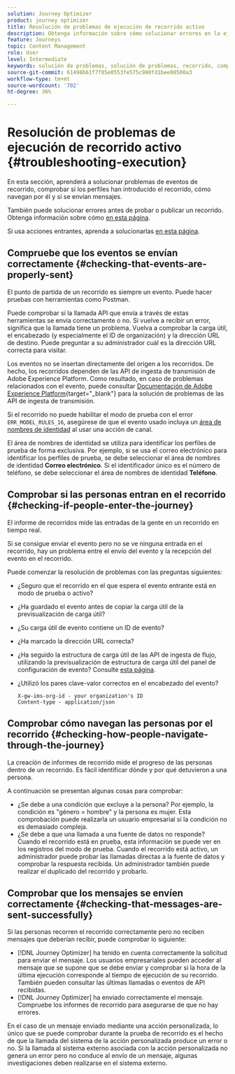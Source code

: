 ```yaml
---
solution: Journey Optimizer
product: journey optimizer
title: Resolución de problemas de ejecución de recorrido activo
description: Obtenga información sobre cómo solucionar errores en la ejecución de recorridos en directo
feature: Journeys
topic: Content Management
role: User
level: Intermediate
keywords: solución de problemas, solución de problemas, recorrido, comprobación, errores
source-git-commit: 61498b61f7f05e0553fe575c980fd1bee08500a3
workflow-type: tm+mt
source-wordcount: '702'
ht-degree: 36%

---
```


# Resolución de problemas de ejecución de recorrido activo {#troubleshooting-execution}

En esta sección, aprenderá a solucionar problemas de eventos de recorrido, comprobar si los perfiles han introducido el recorrido, cómo navegan por él y si se envían mensajes.

También puede solucionar errores antes de probar o publicar un recorrido. Obtenga información sobre cómo [en esta página](troubleshooting.md).

Si usa acciones entrantes, aprenda a solucionarlas [en esta página](troubleshooting-inbound.md).

## Compruebe que los eventos se envían correctamente {#checking-that-events-are-properly-sent}

El punto de partida de un recorrido es siempre un evento. Puede hacer pruebas con herramientas como Postman.

Puede comprobar si la llamada API que envía a través de estas herramientas se envía correctamente o no. Si vuelve a recibir un error, significa que la llamada tiene un problema. Vuelva a comprobar la carga útil, el encabezado (y especialmente el ID de organización) y la dirección URL de destino. Puede preguntar a su administrador cuál es la dirección URL correcta para visitar.

Los eventos no se insertan directamente del origen a los recorridos. De hecho, los recorridos dependen de las API de ingesta de transmisión de Adobe Experience Platform. Como resultado, en caso de problemas relacionados con el evento, puede consultar [Documentación de Adobe Experience Platform](https://experienceleague.adobe.com/docs/experience-platform/ingestion/streaming/troubleshooting.html){target="_blank"} para la solución de problemas de las API de ingesta de transmisión.

Si el recorrido no puede habilitar el modo de prueba con el error `ERR_MODEL_RULES_16`, asegúrese de que el evento usado incluya un [área de nombres de identidad](../audience/get-started-identity.md) al usar una acción de canal.

El área de nombres de identidad se utiliza para identificar los perfiles de prueba de forma exclusiva. Por ejemplo, si se usa el correo electrónico para identificar los perfiles de prueba, se debe seleccionar el área de nombres de identidad **Correo electrónico**. Si el identificador único es el número de teléfono, se debe seleccionar el área de nombres de identidad **Teléfono**.

## Comprobar si las personas entran en el recorrido {#checking-if-people-enter-the-journey}

El informe de recorridos mide las entradas de la gente en un recorrido en tiempo real.

Si se consigue enviar el evento pero no se ve ninguna entrada en el recorrido, hay un problema entre el envío del evento y la recepción del evento en el recorrido.

Puede comenzar la resolución de problemas con las preguntas siguientes:

* ¿Seguro que el recorrido en el que espera el evento entrante está en modo de prueba o activo?
* ¿Ha guardado el evento antes de copiar la carga útil de la previsualización de carga útil?
* ¿Su carga útil de evento contiene un ID de evento?
* ¿Ha marcado la dirección URL correcta?
* ¿Ha seguido la estructura de carga útil de las API de ingesta de flujo, utilizando la previsualización de estructura de carga útil del panel de configuración de evento? Consulte [esta página](../event/about-creating.md#preview-the-payload).
* ¿Utilizó los pares clave-valor correctos en el encabezado del evento?

  ```
  X-gw-ims-org-id - your organization's ID
  Content-type - application/json
  ```

## Comprobar cómo navegan las personas por el recorrido {#checking-how-people-navigate-through-the-journey}

La creación de informes de recorrido mide el progreso de las personas dentro de un recorrido. Es fácil identificar dónde y por qué detuvieron a una persona.

A continuación se presentan algunas cosas para comprobar:

* ¿Se debe a una condición que excluye a la persona? Por ejemplo, la condición es &quot;género = hombre&quot; y la persona es mujer. Esta comprobación puede realizarla un usuario empresarial si la condición no es demasiado compleja.
* ¿Se debe a que una llamada a una fuente de datos no responde? Cuando el recorrido está en prueba, esta información se puede ver en los registros del modo de prueba. Cuando el recorrido está activo, un administrador puede probar las llamadas directas a la fuente de datos y comprobar la respuesta recibida. Un administrador también puede realizar el duplicado del recorrido y probarlo.

## Comprobar que los mensajes se envíen correctamente {#checking-that-messages-are-sent-successfully}

Si las personas recorren el recorrido correctamente pero no reciben mensajes que deberían recibir, puede comprobar lo siguiente:

* [!DNL Journey Optimizer] ha tenido en cuenta correctamente la solicitud para enviar el mensaje. Los usuarios empresariales pueden acceder al mensaje que se supone que se debe enviar y comprobar si la hora de la última ejecución corresponde al tiempo de ejecución de su recorrido. También pueden consultar las últimas llamadas o eventos de API recibidas.
* [!DNL Journey Optimizer] ha enviado correctamente el mensaje. Compruebe los informes de recorrido para asegurarse de que no hay errores.

En el caso de un mensaje enviado mediante una acción personalizada, lo único que se puede comprobar durante la prueba de recorrido es el hecho de que la llamada del sistema de la acción personalizada produce un error o no. Si la llamada al sistema externo asociada con la acción personalizada no genera un error pero no conduce al envío de un mensaje, algunas investigaciones deben realizarse en el sistema externo.
